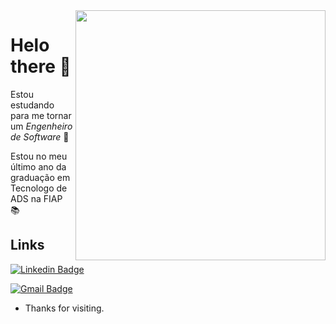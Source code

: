 <img align="right" width="400" height="400" src="https://hipsters.jobs/files/pictures/logofiap.png">

# Helo there 👋
Estou estudando para me tornar um *Engenheiro de Software*  👔

Estou no meu último ano da graduação em Tecnologo de ADS na FIAP 📚




## Links
[![Linkedin Badge](https://img.shields.io/badge/-LinkedIn-blue?style=flat-square&logo=Linkedin&logoColor=white&link=https://www.linkedin.com/in/giulio-bernardi-ti/)](https://www.linkedin.com/in/giulio-bernardi-ti/)

[![Gmail Badge](https://img.shields.io/badge/-Gmail-c14438?style=flat-square&logo=Gmail&logoColor=white&link=mailto:giulioccbernardi@gmail.com)](mailto:giulioccbernardi@gmail.com)
 
- Thanks for visiting. 
 


